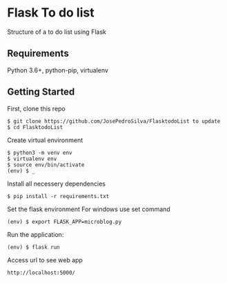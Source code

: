 # Flask To do list

Structure of a to do list using Flask 
## Requirements
Python 3.6+, python-pip, virtualenv
## Getting Started

First, clone this repo

```
$ git clone https://github.com/JosePedroSilva/FlasktodoList to update
$ cd FlasktodoList
```

Create virtual environment 

```
$ python3 -m venv env
$ virtualenv env
$ source env/bin/activate
(env) $ _
```

Install all necessery dependencies

```
$ pip install -r requirements.txt
```
Set the flask environment
For windows use set command
```
(env) $ export FLASK_APP=microblog.py
```
Run the application:
```
(env) $ flask run
```
Access url to see web app
```
http://localhost:5000/
```